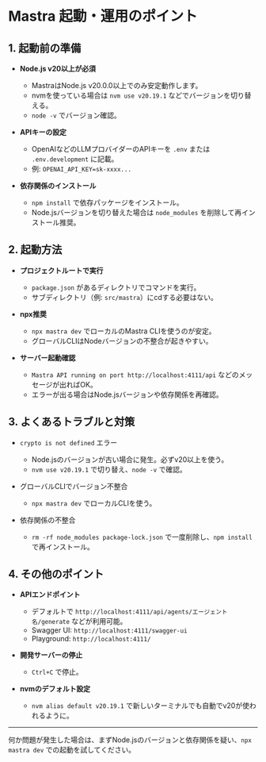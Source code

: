 # Mastra 起動・運用のポイント

## 1. 起動前の準備

- **Node.js v20以上が必須**
  - MastraはNode.js v20.0.0以上でのみ安定動作します。
  - nvmを使っている場合は `nvm use v20.19.1` などでバージョンを切り替える。
  - `node -v` でバージョン確認。

- **APIキーの設定**
  - OpenAIなどのLLMプロバイダーのAPIキーを `.env` または `.env.development` に記載。
  - 例: `OPENAI_API_KEY=sk-xxxx...`

- **依存関係のインストール**
  - `npm install` で依存パッケージをインストール。
  - Node.jsバージョンを切り替えた場合は `node_modules` を削除して再インストール推奨。

## 2. 起動方法

- **プロジェクトルートで実行**
  - `package.json` があるディレクトリでコマンドを実行。
  - サブディレクトリ（例: `src/mastra`）にcdする必要はない。

- **npx推奨**
  - `npx mastra dev` でローカルのMastra CLIを使うのが安定。
  - グローバルCLIはNodeバージョンの不整合が起きやすい。

- **サーバー起動確認**
  - `Mastra API running on port http://localhost:4111/api` などのメッセージが出ればOK。
  - エラーが出る場合はNode.jsバージョンや依存関係を再確認。

## 3. よくあるトラブルと対策

- `crypto is not defined` エラー
  - Node.jsのバージョンが古い場合に発生。必ずv20以上を使う。
  - `nvm use v20.19.1` で切り替え、`node -v` で確認。

- グローバルCLIでバージョン不整合
  - `npx mastra dev` でローカルCLIを使う。

- 依存関係の不整合
  - `rm -rf node_modules package-lock.json` で一度削除し、`npm install` で再インストール。

## 4. その他のポイント

- **APIエンドポイント**
  - デフォルトで `http://localhost:4111/api/agents/エージェント名/generate` などが利用可能。
  - Swagger UI: `http://localhost:4111/swagger-ui`
  - Playground: `http://localhost:4111/`

- **開発サーバーの停止**
  - `Ctrl+C` で停止。

- **nvmのデフォルト設定**
  - `nvm alias default v20.19.1` で新しいターミナルでも自動でv20が使われるように。

---

何か問題が発生した場合は、まずNode.jsのバージョンと依存関係を疑い、`npx mastra dev` での起動を試してください。 